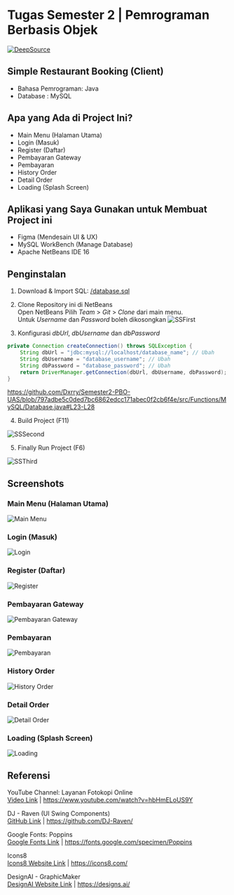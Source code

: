 # Tugas Semester 2 | Pemrograman Berbasis Objek

[![DeepSource](https://app.deepsource.com/gh/Dxrry/Semester2-PBO-UAS.svg/?label=active+issues&show_trend=true&token=5sEASpwOghIcmZYu_jeRPH-w)](https://app.deepsource.com/gh/Dxrry/Semester2-PBO-UAS/?ref=repository-badge)

## Simple Restaurant Booking (Client)
* Bahasa Pemrograman: Java
* Database : MySQL

## Apa yang Ada di Project Ini?
- Main Menu (Halaman Utama)
- Login (Masuk)
- Register (Daftar)
- Pembayaran Gateway
- Pembayaran
- History Order
- Detail Order
- Loading (Splash Screen)

## Aplikasi yang Saya Gunakan untuk Membuat Project ini
- Figma (Mendesain UI & UX)
- MySQL WorkBench (Manage Database)
- Apache NetBeans IDE 16
## Penginstalan
1. Download & Import SQL: [/database.sql](/database.sql)
2. Clone Repository ini di NetBeans  
Open NetBeans Pilih *Team* > *Git* > *Clone* dari  main menu.  
Untuk *Username* dan *Password* boleh dikosongkan
![SSFirst](/Screenshoots/Screenshot%20from%202023-06-24%2009-02-13.png)

3. Konfigurasi *dbUrl*, *dbUsername* dan *dbPassword*
```java
private Connection createConnection() throws SQLException {
    String dbUrl = "jdbc:mysql://localhost/database_name"; // Ubah
    String dbUsername = "database_username"; // Ubah
    String dbPassword = "database_password"; // Ubah
    return DriverManager.getConnection(dbUrl, dbUsername, dbPassword);
}
```
https://github.com/Dxrry/Semester2-PBO-UAS/blob/797adbe5c0ded7bc6862edcc171abec0f2cb6f4e/src/Functions/MySQL/Database.java#L23-L28

4. Build Project (F11)  

![SSSecond](/Screenshoots/Screenshot%20from%202023-06-24%2009-19-21.png)

5. Finally Run Project (F6)  

![SSThird](/Screenshoots/Screenshot%20from%202023-06-24%2009-24-33.png)

## Screenshots
### Main Menu (Halaman Utama)
![Main Menu](/Screenshoots/DASHBOARD.png)
### Login (Masuk)
![Login](/Screenshoots/LOGIN.png)
### Register (Daftar)
![Register](/Screenshoots/REGISTER.png)
### Pembayaran Gateway
![Pembayaran Gateway](/Screenshoots/PAYMENTGATEWAY.png)
### Pembayaran
![Pembayaran](/Screenshoots/PAYMENT.png)
### History Order
![History Order](/Screenshoots/HISTORY.png)
### Detail Order
![Detail Order](/Screenshoots/DETAILORDER.png)
### Loading (Splash Screen)
![Loading](/Screenshoots/LOADING.png)

## Referensi
YouTube Channel: Layanan Fotokopi Online  
[Video Link](https://www.youtube.com/watch?v=hbHmELoUS9Y) | https://www.youtube.com/watch?v=hbHmELoUS9Y

DJ - Raven (UI Swing Components)  
[GitHub Link](https://github.com/DJ-Raven/) | https://github.com/DJ-Raven/

Google Fonts: Poppins  
[Google Fonts Link](https://fonts.google.com/specimen/Poppins) | https://fonts.google.com/specimen/Poppins

Icons8  
[Icons8 Website Link](https://icons8.com/) | https://icons8.com/

DesignAI - GraphicMaker  
[DesignAI Website Link](https://designs.ai/) | https://designs.ai/
